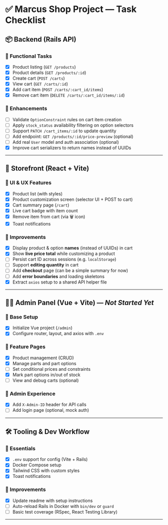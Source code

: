 # ✅ Marcus Shop Project — Task Checklist

## 📦 Backend (Rails API)

### 🔹 Functional Tasks
- [x] Product listing (`GET /products`)
- [x] Product details (`GET /products/:id`)
- [x] Create cart (`POST /carts`)
- [x] View cart (`GET /carts/:id`)
- [x] Add cart item (`POST /carts/:cart_id/items`)
- [x] Remove cart item (`DELETE /carts/:cart_id/items/:id`)

### 🔹 Enhancements
- [ ] Validate `OptionConstraint` rules on cart item creation
- [ ] Apply `stock_status` availability filtering on option selectors
- [ ] Support `PATCH /cart_items/:id` to update quantity
- [ ] Add endpoint: `GET /products/:id/price-preview` (optional)
- [ ] Add real `User` model and auth association (optional)
- [x] Improve cart serializers to return names instead of UUIDs

---

## 🎨 Storefront (React + Vite)

### 🔹 UI & UX Features
- [x] Product list (with styles)
- [x] Product customization screen (selector UI + POST to cart)
- [x] Cart summary page (`/cart`)
- [x] Live cart badge with item count
- [x] Remove item from cart (via 🗑️ icon)
- [x] Toast notifications

### 🔹 Improvements
- [x] Display product & option **names** (instead of UUIDs) in cart
- [x] Show **live price total** while customizing a product
- [ ] Persist cart ID across sessions (e.g. `localStorage`)
- [ ] Support **editing quantity** in cart
- [ ] Add **checkout** page (can be a simple summary for now)
- [ ] Add **error boundaries** and loading skeletons
- [x] Extract `axios` setup to a shared API helper file

---

## 🧑‍💼 Admin Panel (Vue + Vite) — *Not Started Yet*

### 🔹 Base Setup
- [x] Initialize Vue project (`/admin`)
- [x] Configure router, layout, and axios with `.env`

### 🔹 Feature Pages
- [x] Product management (CRUD)
- [x] Manage parts and part options
- [ ] Set conditional prices and constraints
- [x] Mark part options in/out of stock
- [ ] View and debug carts (optional)

### 🔹 Admin Experience
- [x] Add `X-Admin-ID` header for API calls
- [ ] Add login page (optional, mock auth)

---

## 🛠️ Tooling & Dev Workflow

### 🔹 Essentials
- [x] `.env` support for config (Vite + Rails)
- [x] Docker Compose setup
- [x] Tailwind CSS with custom styles
- [x] Toast notifications

### 🔹 Improvements
- [x] Update readme with setup instructions
- [ ] Auto-reload Rails in Docker with `bin/dev` or `guard`
- [ ] Basic test coverage (RSpec, React Testing Library)

---